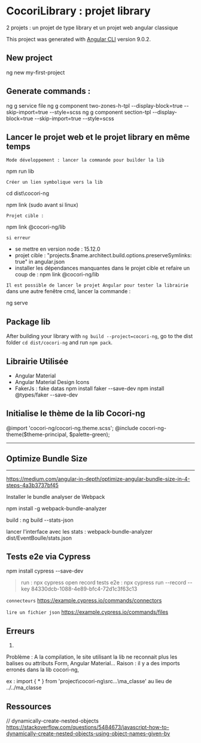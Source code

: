 # CocoriLibrary : projet library

2 projets : un projet de type library et un projet web angular classique 

This project was generated with [Angular CLI](https://github.com/angular/angular-cli) version 9.0.2.

## New project

ng new my-first-project

## Generate commands :
ng g service file
ng g component two-zones-h-tpl --display-block=true --skip-import=true --style=scss
ng g component section-tpl --display-block=true --skip-import=true --style=scss

## Lancer le projet web et le projet library en même temps

`Mode développement : lancer la commande pour builder la lib`

npm run lib

`Créer un lien symbolique vers la lib`

cd dist\cocori-ng

npm link (sudo avant si linux)

`Projet cible :`

npm link @cocori-ng/lib


`si erreur`

* se mettre en version node : 15.12.0
* projet cible : "projects.$name.architect.build.options.preserveSymlinks: true" in angular.json
* installer les dépendances manquantes dans le projet cible et refaire un coup de : npm link @cocori-ng/lib

`Il est possible de lancer le projet Angular pour tester la librairie`
dans une autre fenêtre cmd, lancer la commande : 

ng serve

## Package lib

After building your library with `ng build --project=cocori-ng`, go to the dist folder `cd dist/cocori-ng` and run `npm pack`.

## Librairie Utilisée

- Angular Material
- Angular Material Design Icons
- FakerJs : fake datas 
    npm install faker --save-dev
    npm install @types/faker --save-dev


## Initialise le thème de la lib Cocori-ng

@import 'cocori-ng/cocori-ng.theme.scss';
@include cocori-ng-theme($theme-principal, $palette-green);


**********************
## Optimize Bundle Size
**********************
https://medium.com/angular-in-depth/optimize-angular-bundle-size-in-4-steps-4a3b3737bf45


Installer le bundle analyser de Webpack

npm install -g webpack-bundle-analyzer

build : ng build --stats-json

lancer l'interface avec les stats : webpack-bundle-analyzer dist/EventBoulle/stats.json


## Tests e2e via Cypress

npm install cypress --save-dev

> run : npx cypress open
> record tests e2e : npx cypress run --record --key 84330dcb-1088-4e89-bfc4-72d1c3f63c13

`connecteurs`
https://example.cypress.io/commands/connectors

`lire un fichier json`
https://example.cypress.io/commands/files

## Erreurs

1.
Problème : A la compilation, le site utilisant la lib ne reconnait plus les balises ou attributs Form, Angular Material...
Raison : il y a des imports erronés dans la lib cocori-ng,

ex : import { * } from 'project\cocori-ng\src...\ma_classe' au lieu de ../../ma_classe


## Ressources

// dynamically-create-nested-objects
https://stackoverflow.com/questions/5484673/javascript-how-to-dynamically-create-nested-objects-using-object-names-given-by

